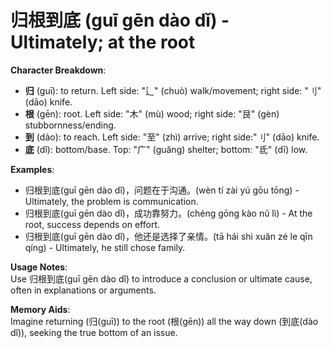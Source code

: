 # **归根到底 (guī gēn dào dǐ) - Ultimately; at the root**

**Character Breakdown**:  
- **归** (guī): to return. Left side: "辶" (chuò) walk/movement; right side: "刂" (dāo) knife.  
- **根** (gēn): root. Left side: "木" (mù) wood; right side: "艮" (gèn) stubbornness/ending.  
- **到** (dào): to reach. Left side: "至" (zhì) arrive; right side:"刂" (dāo) knife.  
- **底** (dǐ): bottom/base. Top: "广" (guǎng) shelter; bottom: "氐" (dī) low.

**Examples**:  
- 归根到底(guī gēn dào dǐ)，问题在于沟通。(wèn tí zài yú gōu tōng) - Ultimately, the problem is communication.  
- 归根到底(guī gēn dào dǐ)，成功靠努力。(chéng gōng kào nǔ lì) - At the root, success depends on effort.  
- 归根到底(guī gēn dào dǐ)，他还是选择了亲情。(tā hái shì xuǎn zé le qīn qíng) - Ultimately, he still chose family.

**Usage Notes**:  
Use 归根到底(guī gēn dào dǐ) to introduce a conclusion or ultimate cause, often in explanations or arguments.

**Memory Aids**:  
Imagine returning (归(guī)) to the root (根(gēn)) all the way down (到底(dào dǐ)), seeking the true bottom of an issue.